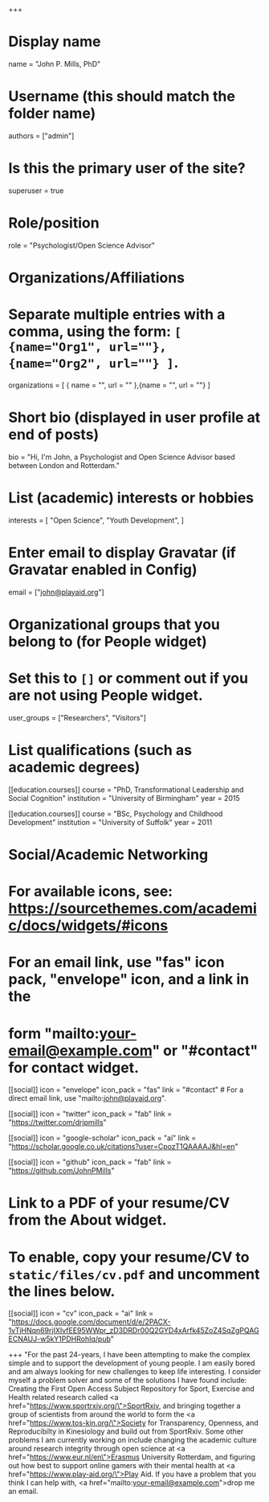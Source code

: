 +++
# Display name
name = "John P. Mills, PhD"

# Username (this should match the folder name)
authors = ["admin"]

# Is this the primary user of the site?
superuser = true

# Role/position
role = "Psychologist/Open Science Advisor"

# Organizations/Affiliations
#   Separate multiple entries with a comma, using the form: `[ {name="Org1", url=""}, {name="Org2", url=""} ]`.
organizations = [ { name = "", url = "" },{name = "", url = ""} ]

# Short bio (displayed in user profile at end of posts)
bio = "Hi, I'm John, a Psychologist and Open Science Advisor based between London and Rotterdam."

# List (academic) interests or hobbies
interests = [
  	"Open Science",
   "Youth Development",
  ]

# Enter email to display Gravatar (if Gravatar enabled in Config)
email = ["john@playaid.org"]


# Organizational groups that you belong to (for People widget)
#   Set this to `[]` or comment out if you are not using People widget.
user_groups = ["Researchers", "Visitors"]

# List qualifications (such as academic degrees)
[[education.courses]]
  course = "PhD, Transformational Leadership and Social Cognition"
  institution = "University of Birmingham"
  year = 2015

[[education.courses]]
  course = "BSc, Psychology and Childhood Development"
  institution = "University of Suffolk"
  year = 2011

# Social/Academic Networking
# For available icons, see: https://sourcethemes.com/academic/docs/widgets/#icons
#   For an email link, use "fas" icon pack, "envelope" icon, and a link in the
#   form "mailto:your-email@example.com" or "#contact" for contact widget.

[[social]]
  icon = "envelope"
  icon_pack = "fas"
  link = "#contact"  # For a direct email link, use "mailto:john@playaid.org".

[[social]]
  icon = "twitter"
  icon_pack = "fab"
  link = "https://twitter.com/drjpmills"

[[social]]
  icon = "google-scholar"
  icon_pack = "ai"
  link = "https://scholar.google.co.uk/citations?user=CpozT1QAAAAJ&hl=en"

[[social]]
  icon = "github"
  icon_pack = "fab"
  link = "https://github.com/JohnPMills"

# Link to a PDF of your resume/CV from the About widget.
# To enable, copy your resume/CV to `static/files/cv.pdf` and uncomment the lines below.
[[social]]
  icon = "cv"
  icon_pack = "ai"
  link = "https://docs.google.com/document/d/e/2PACX-1vTjHNqn69rjIXIvfEE95WWpr_zD3DRDr00Q2GYD4xArfk45ZoZ4SqZgPQAGECNAUJ-w5kY1PDHRohIq/pub"

+++
"For the past 24-years, I have been attempting to make the complex simple and to support the development of young people. I am easily bored and am always looking for new challenges to keep life interesting. I consider myself a problem solver and some of the solutions I have found include: Creating the First Open Access Subject Repository for Sport, Exercise and Health related research called <a href=\"https://www.sportrxiv.org/\">SportRxiv</a>, and bringing together a group of scientists from around the world to form the <a href=\"https://www.tos-kin.org/\">Society for Transparency, Openness, and Reproducibilty in Kinesiology</a> and build out from SportRxiv. Some other problems I am currently working on include changing the academic culture around research integrity through open science at <a href=\"https://www.eur.nl/en\">Erasmus University Rotterdam</a>, and figuring out how best to support online gamers with their mental health at <a href=\"https://www.play-aid.org/\">Play Aid</a>. If you have a problem that you think I can help with, <a href=\"mailto:your-email@example.com\">drop me an email</a>.


